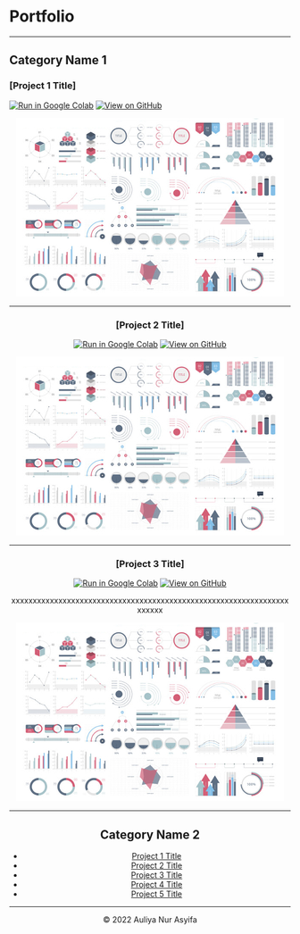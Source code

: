 # Portfolio
---
## Category Name 1 

### [Project 1 Title]

[![Run in Google Colab](https://img.shields.io/badge/Colab-Run_in_Google_Colab-blue?logo=Google&logoColor=FDBA18)](https://colab.research.google.com/drive/1Hh0Ii7ZN-ElyqXFQBY3Q9Y2hV3Z3EqC_)
[![View on GitHub](https://img.shields.io/badge/GitHub-View_on_GitHub-blue?logo=GitHub)](https://github.com/auliyanurasyifa/)

<center><img src="images/dummy_thumbnail.jpg?raw=true"/>

---
### [Project 2 Title]

[![Run in Google Colab](https://img.shields.io/badge/Colab-Run_in_Google_Colab-blue?logo=Google&logoColor=FDBA18)](https://colab.research.google.com/drive/1Hh0Ii7ZN-ElyqXFQBY3Q9Y2hV3Z3EqC_)
[![View on GitHub](https://img.shields.io/badge/GitHub-View_on_GitHub-blue?logo=GitHub)](https://github.com/auliyanurasyifa/)
  
<center><img src="images/dummy_thumbnail.jpg?raw=true"/>

---
### [Project 3 Title]

[![Run in Google Colab](https://img.shields.io/badge/Colab-Run_in_Google_Colab-blue?logo=Google&logoColor=FDBA18)](https://colab.research.google.com/drive/1Hh0Ii7ZN-ElyqXFQBY3Q9Y2hV3Z3EqC_)
[![View on GitHub](https://img.shields.io/badge/GitHub-View_on_GitHub-blue?logo=GitHub)](https://github.com/auliyanurasyifa/)
  
xxxxxxxxxxxxxxxxxxxxxxxxxxxxxxxxxxxxxxxxxxxxxxxxxxxxxxxxxxxxxxxxxxxxxxx
 
<center><img src="images/dummy_thumbnail.jpg?raw=true"/>

---

## Category Name 2

- [Project 1 Title](http://example.com/)
- [Project 2 Title](http://example.com/)
- [Project 3 Title](http://example.com/)
- [Project 4 Title](http://example.com/)
- [Project 5 Title](http://example.com/)

---
<center>© 2022 Auliya Nur Asyifa</center>
